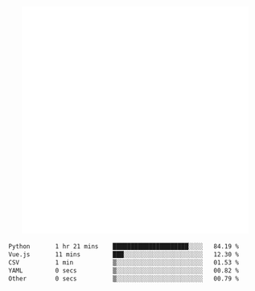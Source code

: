<div align="center">
    <a href="https://konst.fish">
        <img src="https://raw.githubusercontent.com/konstfish/konstfish/master/fish.svg" alt="Logo" width="450"/>
    </a>
</div>

<!--START_SECTION:waka-->

```text
Python       1 hr 21 mins    █████████████████████░░░░   84.19 %
Vue.js       11 mins         ███░░░░░░░░░░░░░░░░░░░░░░   12.30 %
CSV          1 min           ▒░░░░░░░░░░░░░░░░░░░░░░░░   01.53 %
YAML         0 secs          ▒░░░░░░░░░░░░░░░░░░░░░░░░   00.82 %
Other        0 secs          ▒░░░░░░░░░░░░░░░░░░░░░░░░   00.79 %
```

<!--END_SECTION:waka-->
